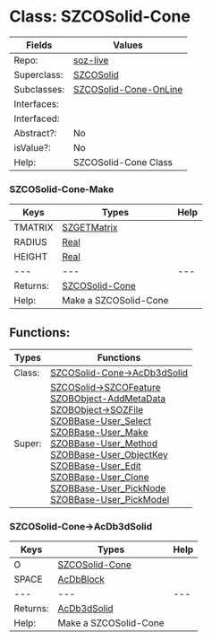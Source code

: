 
# Class:	SZCOSolid-Cone

| Fields | Values |
| --------- | --------- |
| Repo: | [soz-live](/repos/soz-live.html) |
| Superclass: | [SZCOSolid](SZCOSolid.html) |
| Subclasses: | [SZCOSolid-Cone-OnLine](SZCOSolid-Cone-OnLine.html) |
| Interfaces: |  |
| Interfaced: |  |
| Abstract?: | No |
| isValue?: | No |
| Help: | SZCOSolid-Cone Class |

### SZCOSolid-Cone-Make

| Keys | Types | Help |
| --------- | --------- | --------- |
| TMATRIX | [SZGETMatrix](SZGETMatrix.html) |  |
| RADIUS | [Real](Real.html) |  |
| HEIGHT | [Real](Real.html) |  |
| --- | --- | --- |
| Returns: | [SZCOSolid-Cone](SZCOSolid-Cone.html) |
| Help: | Make a SZCOSolid-Cone |


## Functions:

| Types | Functions |
| --------- | --------- |
| Class: | [SZCOSolid-Cone->AcDb3dSolid](#SZCOSolid-Cone->AcDb3dSolid) |
| Super: | [SZCOSolid->SZCOFeature](SZCOSolid.html) <br> [SZOBObject-AddMetaData](SZOBObject.html) <br> [SZOBObject->SOZFile](SZOBObject.html) <br> [SZOBBase-User_Select](SZOBBase.html) <br> [SZOBBase-User_Make](SZOBBase.html) <br> [SZOBBase-User_Method](SZOBBase.html) <br> [SZOBBase-User_ObjectKey](SZOBBase.html) <br> [SZOBBase-User_Edit](SZOBBase.html) <br> [SZOBBase-User_Clone](SZOBBase.html) <br> [SZOBBase-User_PickNode](SZOBBase.html) <br> [SZOBBase-User_PickModel](SZOBBase.html) |


### SZCOSolid-Cone->AcDb3dSolid

| Keys | Types | Help |
| --------- | --------- | --------- |
| O | [SZCOSolid-Cone](SZCOSolid-Cone.html) |  |
| SPACE | [AcDbBlock](AcDbBlock.html) |  |
| --- | --- | --- |
| Returns: | [AcDb3dSolid](AcDb3dSolid.html) |
| Help: | Make a SZCOSolid-Cone |

